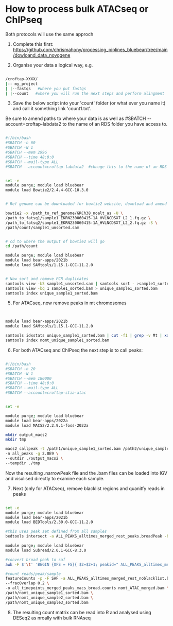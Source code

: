 # How to process bulk ATACseq or ChIPseq

Both protocols will use the same approch


1. Complete this first: https://github.com/chrismahony/processing_piplines_bluebear/tree/main/dowloand_data_novogene

2. Organise your data a logical way, e.g.


```bash

/croftap-XXXX/
|-- my_project
| |--fastqs   #where you put fastqs
| |--count   #where you will run the next steps and perform alingment

```

3.  Save the below script into your 'count' folder (or what ever you name it) and call it something link 'count1.txt'.

 Be sure to amend paths to where your data is as well as #SBATCH --account=croftap-labdata2 to the name of an RDS folder you have access to.

```bash

#!/bin/bash
#SBATCH -n 60
#SBATCH -N 1
#SBATCH --mem 299G
#SBATCH --time 48:0:0
#SBATCH --mail-type ALL
#SBATCH --account=croftap-labdata2  #chnage this to the name of an RDS folder you have permission to access


set -e
module purge; module load bluebear
module load Bowtie2/2.4.4-GCC-10.3.0


# Ref genome can be downloaded for bowtie2 website, download and amend path to this

bowtie2 -x /path_to_ref_genome/GRCh38_noalt_as -U \
/path_to_fatsq1/sample1_EKRN230060415-1A_HVLNCDSX7_L2_1.fq.gz \
/path_to_fatsq2/sample1_EKRN230060415-1A_HVLNCDSX7_L2_2.fq.gz -S \
/path/count/sample1_unsorted.sam


# cd to where the output of bowtie2 will go
cd /path/count

module purge; module load bluebear
module load bear-apps/2021b
module load SAMtools/1.15.1-GCC-11.2.0


# Now sort and remove PCR duplicates
samtools view -bS sample1_unsorted.sam | samtools sort - >sample1_sorted.bam
samtools view -bq 1 sample1_sorted.bam > unique_sample1_sorted.bam
samtools index unique_sample1_sorted.bam

```



5. For ATACseq, now remove peaks in mt chromosomes


```bash


module load bear-apps/2021b
module load SAMtools/1.15.1-GCC-11.2.0

samtools idxstats unique_sample1_sorted.bam | cut -f1 | grep -v Mt | xargs samtools view --threads 7 -b unique_sample1_sorted.bam > nomt_unique_sample1_sorted.bam
samtools index nomt_unique_sample1_sorted.bam
```




6. For both ATACseq and ChIPseq the next step is to call peaks:

```bash

#!/bin/bash
#SBATCH -n 20                       
#SBATCH -N 1                       
#SBATCH --mem 180000                 
#SBATCH --time 48:0:0
#SBATCH --mail-type ALL
#SBATCH --account=croftap-stia-atac


set -e

module purge; module load bluebear
module load bear-apps/2022a
module load MACS2/2.2.9.1-foss-2022a

mkdir output_macs2
mkdir tmp

macs2 callpeak -t /path1/unique_sample1_sorted.bam /path2/unique_sample2_sorted.bam /path3unique_sample3_sorted.bam \
-n all_peaks -g 2.8E9 \
--outdir ./output_macs2 \
--tempdir ./tmp

```

Now the resulting .narrowPeak file and the .bam files can be loaded into IGV and visulised directly to examine each sample.



7. Next (only for ATACseq), remove blacklist regions and quanitfy reads in peaks

```bash

set -e
module purge; module load bluebear
module load bear-apps/2021b
module load BEDTools/2.30.0-GCC-11.2.0

#this uses peak set defined from all samples
bedtools intersect -a ALL_PEAKS_alltimes_merged_rest_peaks.broadPeak -b /rds/projects/m/mahonyc-kitwong-runx1/ATAC-processing_CM/hg38.blacklist.bed -v > ALL_PEAKS_alltimes_merged_rest_noblacklist.broadPeak

module purge; module load bluebear
module load Subread/2.0.1-GCC-8.3.0

#convert broad peak to saf
awk -F $'\t' 'BEGIN {OFS = FS}{ $2=$2+1; peakid=" ALL_PEAKS_alltimes_merged_rest_peak_"++nr;  print peakid,$1,$2,$3,"."}' ALL_PEAKS_alltimes_merged_rest_noblacklist.broadPeak > ALL_PEAKS_alltimes_merged_rest_noblacklist.broadPeak.saf

#count reads/peak/sample
featureCounts -p -F SAF -a ALL_PEAKS_alltimes_merged_rest_noblacklist.broadPeak.saf \
--fracOverlap 0.2 \
-o all_timepoints_merged_peaks_macs_broad.counts nomt_ATAC_merged.bam \
/path/nomt_unique_sample1_sorted.bam \
/path/nomt_unique_sample2_sorted.bam \
/path/nomt_unique_sample3_sorted.bam

```

8. The resulting count matrix can be read into R and analysed using DESeq2 as nroally with bulk RNAseq
